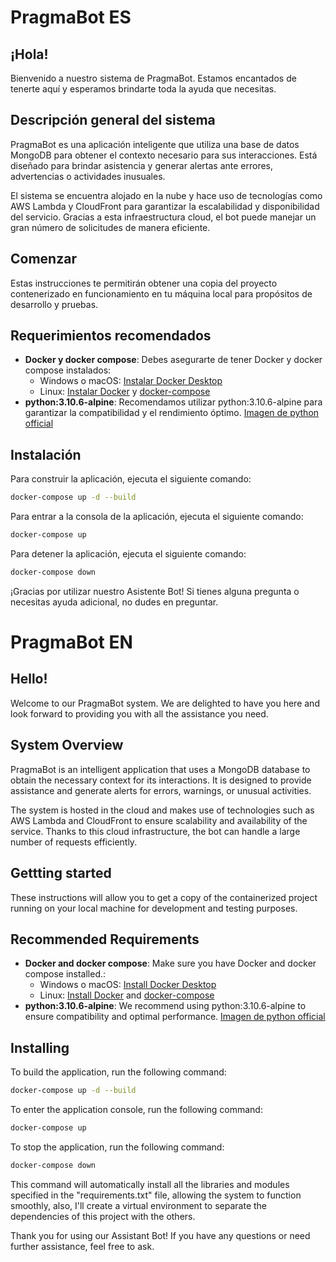 # PragmaBot ES

## ¡Hola!

Bienvenido a nuestro sistema de PragmaBot. Estamos encantados de tenerte aquí y esperamos brindarte toda la ayuda que necesitas.

## Descripción general del sistema

PragmaBot es una aplicación inteligente que utiliza una base de datos MongoDB para obtener el contexto necesario para sus interacciones. Está diseñado para brindar asistencia y generar alertas ante errores, advertencias o actividades inusuales.

El sistema se encuentra alojado en la nube y hace uso de tecnologías como AWS Lambda y CloudFront para garantizar la escalabilidad y disponibilidad del servicio. Gracias a esta infraestructura cloud, el bot puede manejar un gran número de solicitudes de manera eficiente.

## Comenzar

Estas instrucciones te permitirán obtener una copia del proyecto contenerizado en funcionamiento en tu máquina local para propósitos de desarrollo y pruebas.

## Requerimientos recomendados

- **Docker y docker compose**: Debes asegurarte de tener Docker y docker compose instalados:
  - Windows o macOS: [Instalar Docker Desktop](https://www.docker.com/get-started/)
  - Linux: [Instalar Docker](https://www.docker.com/get-started/) y [docker-compose](https://docs.docker.com/compose/install/)
- **python:3.10.6-alpine**: Recomendamos utilizar python:3.10.6-alpine para garantizar la compatibilidad y el rendimiento óptimo. [Imagen de python official](https://hub.docker.com/_/python)

## Instalación

Para construir la aplicación, ejecuta el siguiente comando:

```bash
docker-compose up -d --build
```

Para entrar a la consola de la aplicación, ejecuta el siguiente comando:

```bash
docker-compose up
```

Para detener la aplicación, ejecuta el siguiente comando:

```bash
docker-compose down
```

¡Gracias por utilizar nuestro Asistente Bot! Si tienes alguna pregunta o necesitas ayuda adicional, no dudes en preguntar.

# PragmaBot EN

## Hello!

Welcome to our PragmaBot system. We are delighted to have you here and look forward to providing you with all the assistance you need.

## System Overview

PragmaBot is an intelligent application that uses a MongoDB database to obtain the necessary context for its interactions. It is designed to provide assistance and generate alerts for errors, warnings, or unusual activities.

The system is hosted in the cloud and makes use of technologies such as AWS Lambda and CloudFront to ensure scalability and availability of the service. Thanks to this cloud infrastructure, the bot can handle a large number of requests efficiently.


## Gettting started
These instructions will allow you to get a copy of the containerized project running on your local machine for development and testing purposes.

## Recommended Requirements

- **Docker and docker compose**: Make sure you have Docker and docker compose installed.:
  - Windows o macOS: [Install Docker Desktop](https://www.docker.com/get-started/)
  - Linux: [Install Docker](https://www.docker.com/get-started/) and [docker-compose](https://docs.docker.com/compose/install/)
- **python:3.10.6-alpine**: We recommend using python:3.10.6-alpine to ensure compatibility and optimal performance. [Imagen de python official](https://hub.docker.com/_/python)

## Installing

To build the application, run the following command:

```bash
docker-compose up -d --build
```

To enter the application console, run the following command:

```bash
docker-compose up
```

To stop the application, run the following command:

```bash
docker-compose down
```

This command will automatically install all the libraries and modules specified in the "requirements.txt" file, allowing the system to function smoothly, also, I'll create a virtual environment to separate the dependencies of this project with the others.

Thank you for using our Assistant Bot! If you have any questions or need further assistance, feel free to ask.
